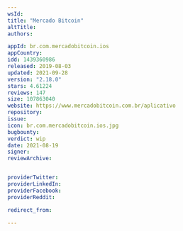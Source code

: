 ```yaml
---
wsId: 
title: "Mercado Bitcoin"
altTitle: 
authors:

appId: br.com.mercadobitcoin.ios
appCountry: 
idd: 1439360986
released: 2019-08-03
updated: 2021-09-28
version: "2.18.0"
stars: 4.61224
reviews: 147
size: 107863040
website: https://www.mercadobitcoin.com.br/aplicativo
repository: 
issue: 
icon: br.com.mercadobitcoin.ios.jpg
bugbounty: 
verdict: wip
date: 2021-08-19
signer: 
reviewArchive:


providerTwitter: 
providerLinkedIn: 
providerFacebook: 
providerReddit: 

redirect_from:

---
```


